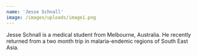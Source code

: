 ```yaml
---
name: 'Jesse Schnall'
image: /images/uploads/image1.png
---
```

Jesse Schnall is a medical student from Melbourne, Australia. He recently returned from a two month trip in malaria-endemic regions of South East Asia.